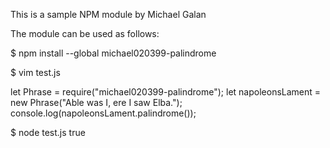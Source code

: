 This is a sample NPM module by Michael Galan

The module can be used as follows:

$ npm install --global michael020399-palindrome

$ vim test.js

let Phrase = require("michael020399-palindrome");
let napoleonsLament = new Phrase("Able was I, ere I saw Elba.");
console.log(napoleonsLament.palindrome());

$ node test.js
true